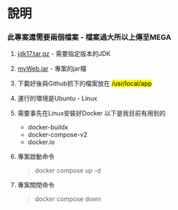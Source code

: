 # 說明

### 此專案還需要兩個檔案 - 檔案過大所以上傳至MEGA

1. [jdk17.tar.gz](https://mega.nz/file/F4gGmBjC#TJqBitRWbdWubIB7fRTsCzLQoe0XxkYWWWCKXXc-Be4) - 需要指定版本的JDK

2. [myWeb.jar](https://mega.nz/file/t8AGkDjb#OV5jHhOqXnL8xsQu77aqHeMMds6HdBkiBuzCkp3C25A) - 專案的jar檔

3. 下載好後與Github抓下的檔案放在 <mark> /usr/local/app </mark>

4. 運行的環境是Ubuntu - Linux

5. 需要事先在Linux安裝好Docker 以下是我目前有用到的
    * docker-buildx
    * docker-compose-v2
    * docker.io
    

6. 專案啟動命令
    > docker compose up -d

7. 專案關閉命令
    > docker compose down
